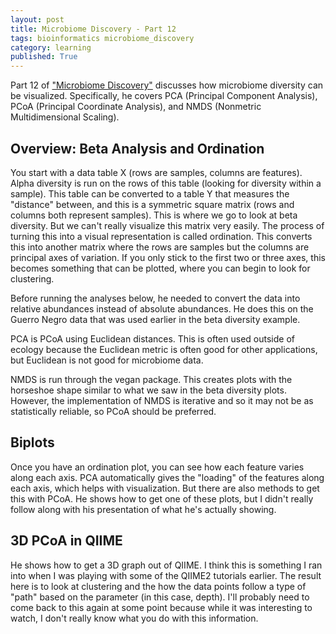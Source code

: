 ```yaml
---
layout: post
title: Microbiome Discovery - Part 12
tags: bioinformatics microbiome_discovery
category: learning
published: True
---
```


Part 12 of ["Microbiome Discovery"](https://www.youtube.com/playlist?list=PLOPiWVjg6aTzsA53N19YqJQeZpSCH9QPc) discusses how microbiome diversity can be visualized. Specifically, he covers PCA (Principal Component Analysis), PCoA (Principal Coordinate Analysis), and NMDS (Nonmetric Multidimensional Scaling).

## Overview: Beta Analysis and Ordination

You start with a data table X (rows are samples, columns are features). Alpha diversity is run on the rows of this table (looking for diversity within a sample). This table can be converted to a table Y that measures the "distance" between, and this is a symmetric square matrix (rows and columns both represent samples). This is where we go to look at beta diversity. But we can't really visualize this matrix very easily. The process of turning this into a visual representation is called ordination. This converts this into another matrix where the rows are samples but the columns are principal axes of variation. If you only stick to the first two or three axes, this becomes something that can be plotted, where you can begin to look for clustering.

Before running the analyses below, he needed to convert the data into relative abundances instead of absolute abundances. He does this on the Guerro Negro data that was used earlier in the beta diversity example.

PCA is PCoA using Euclidean distances. This is often used outside of ecology because the Euclidean metric is often good for other applications, but Euclidean is not good for microbiome data.

NMDS is run through the vegan package. This creates plots with the horseshoe shape similar to what we saw in the beta diversity plots. However, the implementation of NMDS is iterative and so it may not be as statistically reliable, so PCoA should be preferred.

## Biplots

Once you have an ordination plot, you can see how each feature varies along each axis. PCA automatically gives the "loading" of the features along each axis, which helps with visualization. But there are also methods to get this with PCoA. He shows how to get one of these plots, but I didn't really follow along with his presentation of what he's actually showing.

## 3D PCoA in QIIME

He shows how to get a 3D graph out of QIIME. I think this is something I ran into when I was playing with some of the QIIME2 tutorials earlier. The result here is to look at clustering and the how the data points follow a type of "path" based on the parameter (in this case, depth). I'll probably need to come back to this again at some point because while it was interesting to watch, I don't really know what you do with this information.
